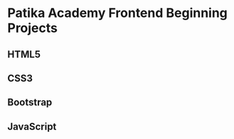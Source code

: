 <h1>Patika Academy Frontend Beginning Projects</h1>
<h2>HTML5 </h2>
<h2>CSS3 </h2>
<h2>Bootstrap</h2>
<h2>JavaScript</h2>

